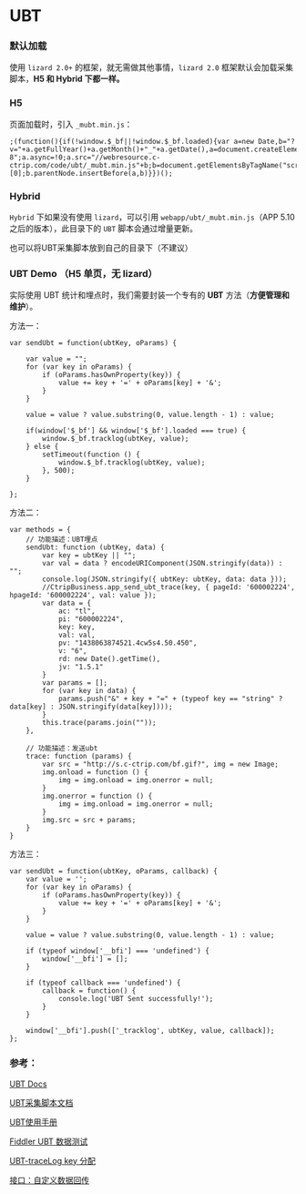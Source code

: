 # UBT #


### 默认加载 ###

使用 `lizard 2.0+` 的框架，就无需做其他事情，`lizard 2.0` 框架默认会加载采集脚本，**H5 和 Hybrid 下都一样。**

### H5 ###

页面加载时，引入 `_mubt.min.js`：

	;(function(){if(!window.$_bf||!window.$_bf.loaded){var a=new Date,b="?v="+a.getFullYear()+a.getMonth()+"_"+a.getDate(),a=document.createElement("script");a.type="text/javascript";a.charset="utf-8";a.async=!0;a.src="//webresource.c-ctrip.com/code/ubt/_mubt.min.js"+b;b=document.getElementsByTagName("script")[0];b.parentNode.insertBefore(a,b)}})();

### Hybrid ###

`Hybrid` 下如果没有使用 `lizard`，可以引用 `webapp/ubt/_mubt.min.js`（APP 5.10之后的版本），此目录下的 `UBT` 脚本会通过增量更新。

也可以将UBT采集脚本放到自己的目录下（不建议）

### UBT Demo （H5 单页，无 lizard） ###

实际使用 UBT 统计和埋点时，我们需要封装一个专有的 **UBT** 方法（**方便管理和维护**）。

方法一：

    var sendUbt = function(ubtKey, oParams) {

        var value = "";
        for (var key in oParams) {
            if (oParams.hasOwnProperty(key)) {
                value += key + '=' + oParams[key] + '&';
            }
        }

        value = value ? value.substring(0, value.length - 1) : value;

        if(window['$_bf'] && window['$_bf'].loaded === true) {
            window.$_bf.tracklog(ubtKey, value);
        } else {
            setTimeout(function () {
                window.$_bf.tracklog(ubtKey, value);
            }, 500);
        }

    };

方法二：

	var methods = {
        // 功能描述：UBT埋点
        sendUbt: function (ubtKey, data) {
            var key = ubtKey || "";
            var val = data ? encodeURIComponent(JSON.stringify(data)) : "";
            console.log(JSON.stringify({ ubtKey: ubtKey, data: data }));
            //CtripBusiness.app_send_ubt_trace(key, { pageId: '600002224', hpageId: '600002224', val: value });
            var data = {
                ac: "tl",
                pi: "600002224",
                key: key,
                val: val,
                pv: "1438063874521.4cw5s4.50.450",
                v: "6",
                rd: new Date().getTime(),
                jv: "1.5.1"
            }
            var params = [];
            for (var key in data) {
                params.push("&" + key + "=" + (typeof key == "string" ? data[key] : JSON.stringify(data[key])));
            }
            this.trace(params.join(""));
        },

        // 功能描述：发送ubt
        trace: function (params) {
            var src = "http://s.c-ctrip.com/bf.gif?", img = new Image;
            img.onload = function () {
                img = img.onload = img.onerror = null;
            }
            img.onerror = function () {
                img = img.onload = img.onerror = null;
            }
            img.src = src + params;
        }
    }

方法三：

    var sendUbt = function(ubtKey, oParams, callback) {
        var value = '';
        for (var key in oParams) {
            if (oParams.hasOwnProperty(key)) {
                value += key + '=' + oParams[key] + '&';
            }
        }

        value = value ? value.substring(0, value.length - 1) : value;

        if (typeof window['__bfi'] === 'undefined') {
            window['__bfi'] = [];
        }

        if (typeof callback === 'undefined') {
            callback = function() {
                console.log('UBT Sent successfully!');
            }
        }

        window['__bfi'].push(['_tracklog', ubtKey, value, callback]);
    };

### 参考： ###

[UBT Docs](http://cdataportal.sh.ctripcorp.com/ubt/)

[UBT采集脚本文档](http://cdataportal.sh.ctripcorp.com/fx/ubtcheck/doc_api.html)

[UBT使用手册](http://conf.ctripcorp.com/pages/viewpage.action?pageId=39944322)

[Fiddler UBT 数据测试](http://conf.ctripcorp.com/pages/viewpage.action?pageId=55384000)

[UBT-traceLog key 分配](http://conf.ctripcorp.com/pages/viewpage.action?pageId=10423238)

[接口：自定义数据回传](http://conf.ctripcorp.com/pages/viewpage.action?pageId=16588701)
